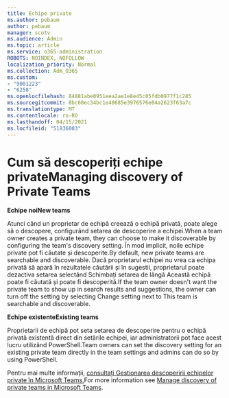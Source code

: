 ```yaml
---
title: Echipe private
ms.author: pebaum
author: pebaum
manager: scotv
ms.audience: Admin
ms.topic: article
ms.service: o365-administration
ROBOTS: NOINDEX, NOFOLLOW
localization_priority: Normal
ms.collection: Adm_O365
ms.custom:
- "9001223"
- "6258"
ms.openlocfilehash: 84881abe0951eea2ae1e8e45c05fdb0977f1c285
ms.sourcegitcommit: 8bc60ec34bc1e40685e3976576e04a2623f63a7c
ms.translationtype: MT
ms.contentlocale: ro-RO
ms.lasthandoff: 04/15/2021
ms.locfileid: "51836003"
---
```

# <a name="managing-discovery-of-private-teams"></a><span data-ttu-id="479b3-102">Cum să descoperiți echipe private</span><span class="sxs-lookup"><span data-stu-id="479b3-102">Managing discovery of Private Teams</span></span>

<span data-ttu-id="479b3-103">**Echipe noi**</span><span class="sxs-lookup"><span data-stu-id="479b3-103">**New teams**</span></span>

<span data-ttu-id="479b3-104">Atunci când un proprietar de echipă creează o echipă privată, poate alege să o descopere, configurând setarea de descoperire a echipei.</span><span class="sxs-lookup"><span data-stu-id="479b3-104">When a team owner creates a private team, they can choose to make it discoverable by configuring the team's discovery setting.</span></span> <span data-ttu-id="479b3-105">În mod implicit, noile echipe private pot fi căutate și descoperite.</span><span class="sxs-lookup"><span data-stu-id="479b3-105">By default, new private teams are searchable and discoverable.</span></span> <span data-ttu-id="479b3-106">Dacă proprietarul echipei nu vrea ca echipa privată să apară în rezultatele căutării și în sugestii, proprietarul poate dezactiva setarea selectând Schimbați setarea de lângă Această echipă poate fi căutată și poate fi descoperită.</span><span class="sxs-lookup"><span data-stu-id="479b3-106">If the team owner doesn't want the private team to show up in search results and suggestions, the owner can turn off the setting by selecting Change setting next to This team is searchable and discoverable.</span></span>  

<span data-ttu-id="479b3-107">**Echipe existente**</span><span class="sxs-lookup"><span data-stu-id="479b3-107">**Existing teams**</span></span>

<span data-ttu-id="479b3-108">Proprietarii de echipă pot seta setarea de descoperire pentru o echipă privată existentă direct din setările echipei, iar administratorii pot face acest lucru utilizând PowerShell.</span><span class="sxs-lookup"><span data-stu-id="479b3-108">Team owners can set the discovery setting for an existing private team directly in the team settings and admins can do so by using PowerShell.</span></span>  

<span data-ttu-id="479b3-109">Pentru mai multe informații, [consultați Gestionarea descoperirii echipelor private în Microsoft Teams.](https://docs.microsoft.com/microsoftteams/manage-discovery-of-private-teams)</span><span class="sxs-lookup"><span data-stu-id="479b3-109">For more information see  [Manage discovery of private teams in Microsoft Teams](https://docs.microsoft.com/microsoftteams/manage-discovery-of-private-teams).</span></span>
